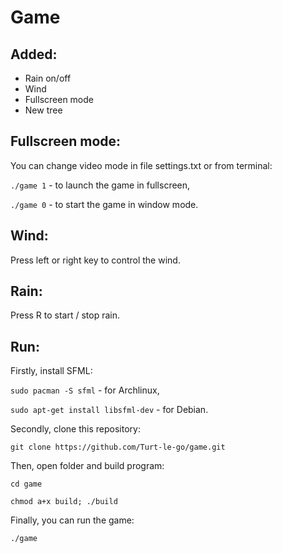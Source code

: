 # Game
 
Added:
---
* Rain on/off
* Wind 
* Fullscreen mode
* New tree

Fullscreen mode:
---

 You can change video mode in file settings.txt or from terminal:
 
 ```./game 1``` - to launch the game in fullscreen,
 
 ```./game 0``` - to start the game in window mode.

Wind:
---

 Press left or right key to control the wind.

Rain:
---

 Press R to start / stop rain.

Run:
---

 Firstly, install SFML:

  ```sudo pacman -S sfml``` - for Archlinux,

  ```sudo apt-get install libsfml-dev``` - for Debian.

 Secondly, clone this repository:

  ```git clone https://github.com/Turt-le-go/game.git```

 Then, open folder and build program:

 ```cd game```

 ```chmod a+x build; ./build```

 Finally, you can run the game:

 ```./game```
